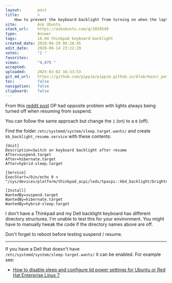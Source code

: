 ```yaml
---
layout:       post
title:        >
    How to prevent the keyboard backlight from turning on when the laptop is woken from sleep?
site:         Ask Ubuntu
stack_url:    https://askubuntu.com/q/1029549
type:         Answer
tags:         16.04 thinkpad keyboard-backlight
created_date: 2018-04-29 06:18:45
edit_date:    2020-09-14 23:22:29
votes:        "2 "
favorites:    
views:        "4,079 "
accepted:     
uploaded:     2025-03-02 16:33:53
git_md_url:   https://github.com/pippim/pippim.github.io/blob/main/_posts/2018/2018-04-29-How-to-prevent-the-keyboard-backlight-from-turning-on-when-the-laptop-is-woken-from-sleep_.md
toc:          false
navigation:   false
clipboard:    false
---
```


From this [reddit post](https://www.reddit.com/r/thinkpad/comments/5fgkv8/any_way_to_get_t460s_keyboard_backlight_to/) OP had opposite problem with lights always being turned off when resuming from suspend.

You can follow the same approach but change the `1` (on) to a `0` (off).

Find the folder `/etc/systemd/system/sleep.target.wants/` and create `kb_backlight_resume.service` with these contents:

``` 
[Unit]
Description=Switch on keyboard backlight after resume
After=suspend.target
After=hibernate.target
After=hybrid-sleep.target

[Service]
ExecStart=/bin/echo 0 > "/sys/devices/platform/thinkpad_acpi/leds/tpacpi::kbd_backlight/brightness"

[Install]
WantedBy=suspend.target
WantedBy=hibernate.target
WantedBy=hybrid-sleep.target
```

I don't have a Thinkpad and my Dell backlight keyboard has different directory structures. I'm unable to test this for your environment. You might have to manually tweak the code if the directory names above are off.

Don't forget to reboot before testing suspend / resume.


----------

If you have a Dell that doesn't have `/etc/systemd/system/sleep.target.wants/` it can be enabled. For example see: 

- [How to disable sleep and configure lid power settings for Ubuntu or Red Hat Enterprise Linux 7][1]


  [1]: https://www.dell.com/support/article/en-ca/how12691/how-to-disable-sleep-and-configure-lid-power-settings-for-ubuntu-or-red-hat-enterprise-linux-7?lang=en

